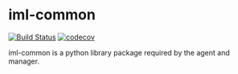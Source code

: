 # iml-common

[![Build Status](https://travis-ci.org/intel-hpdd/iml-common.svg?branch=master)](https://travis-ci.org/intel-hpdd/iml-common)
[![codecov](https://codecov.io/gh/intel-hpdd/iml-common/branch/master/graph/badge.svg)](https://codecov.io/gh/intel-hpdd/iml-common)

iml-common is a python library package required by the agent and manager.



